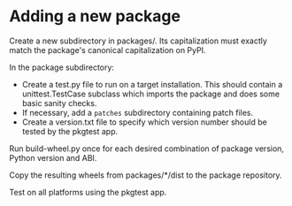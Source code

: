 # Adding a new package

Create a new subdirectory in packages/. Its capitalization must exactly match the package's
canonical capitalization on PyPI.

In the package subdirectory:

* Create a test.py file to run on a target installation. This should contain a
  unittest.TestCase subclass which imports the package and does some basic sanity checks.
* If necessary, add a `patches` subdirectory containing patch files.
* Create a version.txt file to specify which version number should be tested by the pkgtest app.

Run build-wheel.py once for each desired combination of package version, Python version and ABI.

Copy the resulting wheels from packages/*/dist to the package repository.

Test on all platforms using the pkgtest app.
